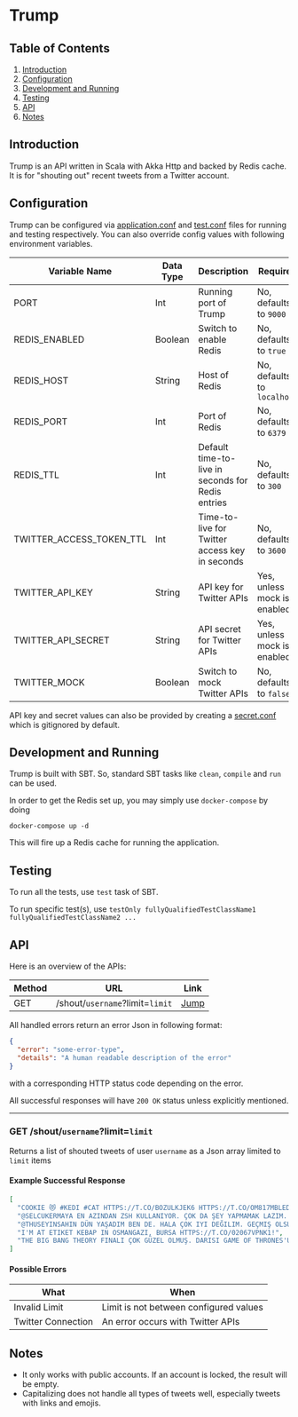 # Trump

## Table of Contents

1. [Introduction](#introduction)
2. [Configuration](#configuration)
3. [Development and Running](#development-and-running)
4. [Testing](#testing)
5. [API](#api)
6. [Notes](#notes)

## Introduction

Trump is an API written in Scala with Akka Http and backed by Redis cache. It is for "shouting out" recent tweets from a Twitter account.

## Configuration

Trump can be configured via [application.conf](src/main/resources/application.conf) and [test.conf](src/test/resources/test.conf) files for running and testing respectively. You can also override config values with following environment variables.

| Variable Name            | Data Type | Description                                       | Required                    |
| ------------------------ | --------- | ------------------------------------------------- | --------------------------- |
| PORT                     | Int       | Running port of Trump                             | No, defaults to `9000`      |
| REDIS_ENABLED            | Boolean   | Switch to enable Redis                            | No, defaults to `true`      |
| REDIS_HOST               | String    | Host of Redis                                     | No, defaults to `localhost` |
| REDIS_PORT               | Int       | Port of Redis                                     | No, defaults to `6379`      |
| REDIS_TTL                | Int       | Default time-to-live in seconds for Redis entries | No, defaults to `300`       |
| TWITTER_ACCESS_TOKEN_TTL | Int       | Time-to-live for Twitter access key in seconds    | No, defaults to `3600`      |
| TWITTER_API_KEY          | String    | API key for Twitter APIs                          | Yes, unless mock is enabled |
| TWITTER_API_SECRET       | String    | API secret for Twitter APIs                       | Yes, unless mock is enabled |
| TWITTER_MOCK             | Boolean   | Switch to mock Twitter APIs                       | No, defaults to `false`     |

API key and secret values can also be provided by creating a [secret.conf](src/main/resources/secret.conf) which is gitignored by default.

## Development and Running

Trump is built with SBT. So, standard SBT tasks like `clean`, `compile` and `run` can be used.

In order to get the Redis set up, you may simply use `docker-compose` by doing

```docker-compose up -d```

This will fire up a Redis cache for running the application.

## Testing

To run all the tests, use `test` task of SBT.

To run specific test(s), use `testOnly fullyQualifiedTestClassName1 fullyQualifiedTestClassName2 ...`

## API

Here is an overview of the APIs:

| Method | URL                             | Link                                 |
| ------ | ------------------------------- | ------------------------------------ |
| GET    | /shout/`username`?limit=`limit` | [Jump](#get-shoutusernamelimitlimit) |

All handled errors return an error Json in following format:

```json
{
  "error": "some-error-type",
  "details": "A human readable description of the error"
}
```

with a corresponding HTTP status code depending on the error.

All successful responses will have `200 OK` status unless explicitly mentioned.

---

### GET /shout/`username`?limit=`limit`

Returns a list of shouted tweets of user `username` as a Json array limited to `limit` items

#### Example Successful Response

```json
[
  "COOKIE 😻 #KEDI #CAT HTTPS://T.CO/BOZULKJEK6 HTTPS://T.CO/OM817MBLED!",
  "@SELCUKERMAYA EN AZINDAN ZSH KULLANIYOR. ÇOK DA ŞEY YAPMAMAK LAZIM. 😄!",
  "@THUSEYINSAHIN DÜN YAŞADIM BEN DE. HALA ÇOK IYI DEĞILIM. GEÇMIŞ OLSUN!",
  "I'M AT ETIKET KEBAP IN OSMANGAZI, BURSA HTTPS://T.CO/02067VPNK1!",
  "THE BIG BANG THEORY FINALI ÇOK GÜZEL OLMUŞ. DARISI GAME OF THRONES'UN BAŞINA!"
]
```

#### Possible Errors

| What               | When                                   |
| ------------------ | -------------------------------------- |
| Invalid Limit      | Limit is not between configured values |
| Twitter Connection | An error occurs with Twitter APIs      |

## Notes

* It only works with public accounts. If an account is locked, the result will be empty.
* Capitalizing does not handle all types of tweets well, especially tweets with links and emojis.
